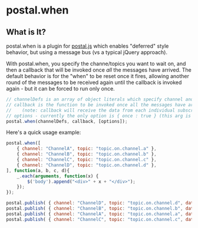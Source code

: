 # postal.when

## What is It?
postal.when is a plugin for [postal.js](https://github.com/ifandelse/postal.js) which enables "deferred" style behavior, but using a message bus (vs a typical jQuery approach).

With postal.when, you specify the channe/topics you want to wait on, and then a callback that will be invoked once *all* the messages have arrived.  The default behavior is for the "when" to be reset once it fires, allowing another round of the messages to be received again until the callback is invoked again - but it can be forced to run only once.

```javascript
// channelDefs is an array of object literals which specify channel and topic
// callback is the function to be invoked once all the messages have arrived
//    (note: callback will receive the data from each individual subscription, as args, in order
// options - currently the only option is { once : true } (this arg is optional)
postal.when(channelDefs, callback, [options]);
```

Here's a quick usage example:

```javascript
postal.when([
    { channel: "ChannelA", topic: "topic.on.channel.a" },
    { channel: "ChannelB", topic: "topic.on.channel.b" },
    { channel: "ChannelC", topic: "topic.on.channel.c" },
    { channel: "ChannelD", topic: "topic.on.channel.d" },
], function(a, b, c, d){
    _.each(arguments, function(x) {
        $('body').append("<div>" + x + "</div>");
    });
});

postal.publish( { channel: "ChannelD", topic: "topic.on.channel.d", data: "And it's testable!" } );
postal.publish( { channel: "ChannelB", topic: "topic.on.channel.b", data: "Deferred behavior!" } );
postal.publish( { channel: "ChannelA", topic: "topic.on.channel.a", data: "Hey look!" } );
postal.publish( { channel: "ChannelC", topic: "topic.on.channel.c", data: "Via message bus!" } );
```